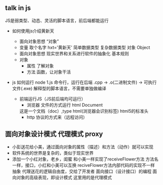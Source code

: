 ## talk in js
JS是弱类型、动态、灵活的脚本语言，前后端都能运行
- 如何使用js介绍黄新天
  - 面向对象思想
  “对象”
  - 变量
  取个名字 hxt='黄新天' 简单数据类型
  复杂数据类型 对象 Object
  - 面向对象思想
  现实世界和关系进行软件的抽象化
  基本规则 
  - 对象
    - 属性 了解对象
    - 方法 函数，让对象干活

- js 如何运行
 node 1.js 命令行，运行在后端
 .cpp -> .o(二进制文件) -> 可执行文件(.exe)
 解释型的脚本语言，不需要单独做编译
   - 前端运行JS（JS前后端均可运行）
     - 浏览器 文件的方式运行
     html Document
     <!DOCTYPE html> 这是一个文档（doc）,type html(浏览器会识别标签)
     html5的标准头
     - http 协议的方式来（远程访问）

## 面向对象设计模式 代理模式 proxy
  - 小彭送花给小美，通过面向对象的属性（描述）和方法（动作）就可以实现
  - 软件系统的世界是复杂的，类似于现实世界
  - 添加一个小红对象，老乡，闺蜜
    和小美一样实现了receiveFlower方法
    方法名一样，接口，小红和小美可以互换
    reciveFlower方法内部代码的实现不一样 抽象
    代理送花的逻辑自由度，交给了开发者
    面向接口（设计接口）的编程 面向对象的高级表现，即设计模式
    这里用的是代理模式